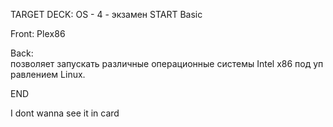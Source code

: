 
TARGET DECK: OS - 4 - экзамен
START
Basic

Front: Рlеx86  

Back: позволяет запускать различные операционные системы Intel х86 под управлением Linux.
<!--ID: 1663488760853-->
END

I dont  wanna see it in card

